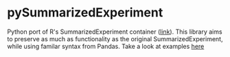 # pySummarizedExperiment
Python port of R's SummarizedExperiment container ([link](https://bioconductor.org/packages/release/bioc/vignettes/SummarizedExperiment/inst/doc/SummarizedExperiment.html)). This library aims to preserve as much as functionality as the original SummarizedExperiment, while using familar syntax from Pandas. Take a look at examples [here](https://github.com/Pascallio/pySummarizedExperiment/blob/main/example.ipynb)

